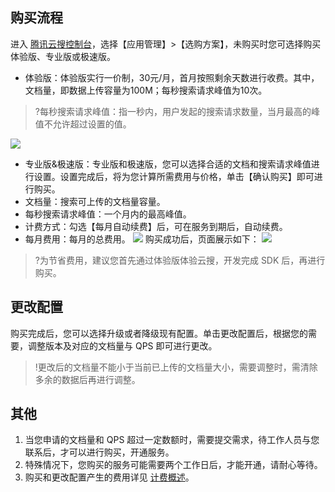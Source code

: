 ## 购买流程
进入 [腾讯云搜控制台](https://console.cloud.tencent.com/yunso/app_data_process.cgi)，选择【应用管理】>【选购方案】，未购买时您可选择购买体验版、专业版或极速版。
- 体验版：体验版实行一价制，30元/月，首月按照剩余天数进行收费。其中，文档量，即数据上传容量为100M；每秒搜索请求峰值为10次。
>?每秒搜索请求峰值：指一秒内，用户发起的搜索请求数量，当月最高的峰值不允许超过设置的值。
>
![](https://main.qcloudimg.com/raw/a5b3611ae556c00448afdee5e6069a16.png)
- 专业版&极速版：专业版和极速版，您可以选择合适的文档和搜索请求峰值进行设置。设置完成后，将为您计算所需费用与价格，单击【确认购买】即可进行购买。
 - 文档量：搜索可上传的文档量容量。
 - 每秒搜索请求峰值：一个月内的最高峰值。
 - 计费方式：勾选【每月自动续费】后，可在服务到期后，自动续费。
 - 每月费用：每月的总费用。
![](https://main.qcloudimg.com/raw/c3112fb3028fa13c6e6a38497f885510.png)
购买成功后，页面展示如下：
![](https://main.qcloudimg.com/raw/a93264d756b853456024542392e1e7f4.png)
>?为节省费用，建议您首先通过体验版体验云搜，开发完成 SDK 后，再进行购买。

## 更改配置
购买完成后，您可以选择升级或者降级现有配置。单击更改配置后，根据您的需要，调整版本及对应的文档量与 QPS 即可进行更改。
>!更改后的文档量不能小于当前已上传的文档量大小，需要调整时，需清除多余的数据后再进行调整。

## 其他
1. 当您申请的文档量和 QPS 超过一定数额时，需要提交需求，待工作人员与您联系后，才可以进行购买，开通服务。
2. 特殊情况下，您购买的服务可能需要两个工作日后，才能开通，请耐心等待。
3. 购买和更改配置产生的费用详见 [计费概述](https://cloud.tencent.com/document/product/270/1856)。
